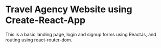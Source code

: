 # Travel Agency Website using Create-React-App

This is a basic landing page, login and signup forms using ReactJs, and routing using react-router-dom.
